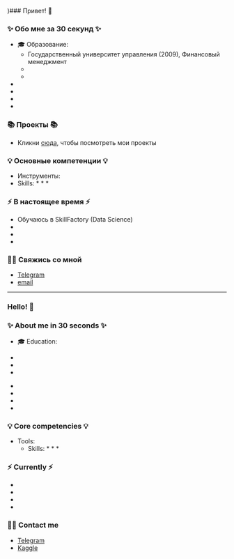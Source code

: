 )### Привет! 👋

### ✨ Обо мне за 30 секунд ✨ 
* 🎓 Образование:
  - Государственный университет управления (2009), Финансовый менеджмент
  - 
  - 
* 
*  
* 
* 

### 📚 Проекты 📚

* Кликни [сюда](https://github.com/AlexGushchin?tab=repositories), чтобы посмотреть мои проекты

### 💡 Основные компетенции 💡
- Инструменты: 
- Skills: 
    * 
    * 
    * 

### ⚡️ В настоящее время ⚡️
- Обучаюсь в SkillFactory (Data Science)
- 
- 
- 

### 🙌🏻 Свяжись со мной
- [Telegram](@cawagold)
- [email](gushchin-as@yandex.ru)

---

### Hello! 👋

### ✨ About me in 30 seconds ✨ 
* 🎓 Education:
 - 
 - 
 - 
* 
* 
* 
* 

### 💡 Core competencies 💡
- Tools: 
  - Skills:
    * 
    * 
    * 


### ⚡️ Currently ⚡️
- 
- 
- 
- 

### 🙌🏻 Contact me
- [Telegram]()
- [Kaggle]()
